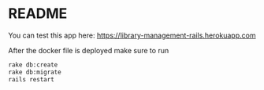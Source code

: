 # README

You can test this app here: https://library-management-rails.herokuapp.com

After the docker file is deployed make sure to run 

```bash
rake db:create
rake db:migrate
rails restart
```